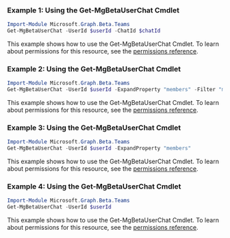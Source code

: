 ### Example 1: Using the Get-MgBetaUserChat Cmdlet
```powershell
Import-Module Microsoft.Graph.Beta.Teams
Get-MgBetaUserChat -UserId $userId -ChatId $chatId
```
This example shows how to use the Get-MgBetaUserChat Cmdlet.
To learn about permissions for this resource, see the [permissions reference](/graph/permissions-reference).
### Example 2: Using the Get-MgBetaUserChat Cmdlet
```powershell
Import-Module Microsoft.Graph.Beta.Teams
Get-MgBetaUserChat -UserId $userId -ExpandProperty "members" -Filter "members/any(o: o/displayname eq 'Peter Parker')" 
```
This example shows how to use the Get-MgBetaUserChat Cmdlet.
To learn about permissions for this resource, see the [permissions reference](/graph/permissions-reference).
### Example 3: Using the Get-MgBetaUserChat Cmdlet
```powershell
Import-Module Microsoft.Graph.Beta.Teams
Get-MgBetaUserChat -UserId $userId -ExpandProperty "members" 
```
This example shows how to use the Get-MgBetaUserChat Cmdlet.
To learn about permissions for this resource, see the [permissions reference](/graph/permissions-reference).
### Example 4: Using the Get-MgBetaUserChat Cmdlet
```powershell
Import-Module Microsoft.Graph.Beta.Teams
Get-MgBetaUserChat -UserId $userId
```
This example shows how to use the Get-MgBetaUserChat Cmdlet.
To learn about permissions for this resource, see the [permissions reference](/graph/permissions-reference).
